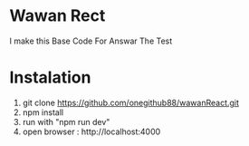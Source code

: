 # Wawan Rect
I make this Base Code For Answar The Test
# Instalation
1. git clone https://github.com/onegithub88/wawanReact.git
2. npm install
3. run with "npm run dev"
4. open browser : http://localhost:4000
